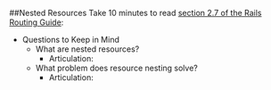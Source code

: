 ##Nested Resources
Take 10 minutes to read [section 2.7 of the Rails Routing Guide](http://guides.rubyonrails.org/routing.html#nested-resources):

- Questions to Keep in Mind
  - What are nested resources?
    - Articulation:
  - What problem does resource nesting solve?
    - Articulation:
